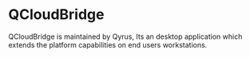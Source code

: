# QCloudBridge
QCloudBridge is maintained by Qyrus, Its an desktop application which extends the platform capabilities on end users workstations.
